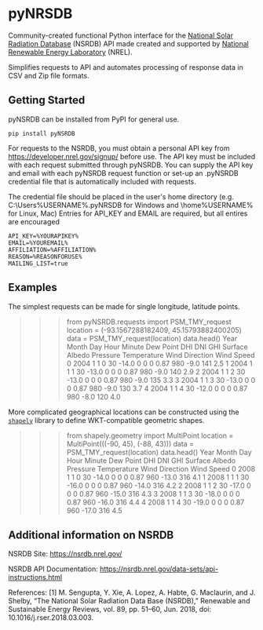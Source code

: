 # pyNRSDB
Community-created functional Python interface for the [National Solar Radiation Database](https://nsrdb.nrel.gov/) (NSRDB) API made created and supported by [National Renewable Energy Laboratory](https://www.nrel.gov/) (NREL).

Simplifies requests to API and automates processing of response data in CSV and Zip file formats.

## Getting Started
pyNSRDB can be installed from PyPI for general use.

```
pip install pyNSRDB
```

For requests to the NSRDB, you must obtain a personal API key from https://developer.nrel.gov/signup/ before use.
The API key must be included with each request submitted through pyNSRDB.
You can supply the API key and email with each pyNSRDB request function or set-up an .pyNSRDB credential file that is automatically included with requests.

The credential file should be placed in the user's home directory (e.g. C:\Users\%USERNAME%\.pyNRSDB for Windows and \home\%USERNAME% for Linux, Mac)
Entries for API_KEY and EMAIL are required, but all entires are encouraged

```
API_KEY=%YOURAPIKEY%
EMAIL=%YOUREMAIL%
AFFILIATION=%AFFILIATION%
REASON=%REASONFORUSE%
MAILING_LIST=true
```

## Examples

The simplest requests can be made for single longitude, latitude points.

>>> from pyNSRDB.requests import PSM_TMY_request
>>> location = (-93.1567288182409, 45.15793882400205)
>>> data = PSM_TMY_request(location)
>>> data.head()
   Year  Month  Day  Hour  Minute  Dew Point  DHI  DNI  GHI  Surface Albedo  Pressure  Temperature  Wind Direction  Wind Speed
0  2004      1    1     0      30      -14.0    0    0    0            0.87       980         -9.0             141         2.5
1  2004      1    1     1      30      -13.0    0    0    0            0.87       980         -9.0             140         2.9
2  2004      1    1     2      30      -13.0    0    0    0            0.87       980         -9.0             135         3.3
3  2004      1    1     3      30      -13.0    0    0    0            0.87       980         -9.0             130         3.7
4  2004      1    1     4      30      -12.0    0    0    0            0.87       980         -8.0             120         4.0

More complicated geographical locations can be constructed using the [`shapely`](https://shapely.readthedocs.io/en/stable/manual.html) library to define WKT-compatible geometric shapes.

>>> from shapely.geometry import MultiPoint
>>> location = MultiPoint(((-90, 45), (-88, 43)))
>>> data = PSM_TMY_request(location)
>>> data.head()
   Year  Month  Day  Hour  Minute  Dew Point  DHI  DNI  GHI  Surface Albedo  Pressure  Temperature  Wind Direction  Wind Speed
0  2008      1    1     0      30      -14.0    0    0    0            0.87       960        -13.0             316         4.1
1  2008      1    1     1      30      -16.0    0    0    0            0.87       960        -14.0             316         4.2
2  2008      1    1     2      30      -17.0    0    0    0            0.87       960        -15.0             316         4.3
3  2008      1    1     3      30      -18.0    0    0    0            0.87       960        -16.0             316         4.4
4  2008      1    1     4      30      -19.0    0    0    0            0.87       960        -17.0             316         4.5

## Additional information on NSRDB

NSRDB Site: https://nsrdb.nrel.gov/

NSRDB API Documentation: https://nsrdb.nrel.gov/data-sets/api-instructions.html

References:
[1] M. Sengupta, Y. Xie, A. Lopez, A. Habte, G. Maclaurin, and J. Shelby, “The National Solar Radiation Data Base (NSRDB),” Renewable and Sustainable Energy Reviews, vol. 89, pp. 51–60, Jun. 2018, doi: 10.1016/j.rser.2018.03.003.

